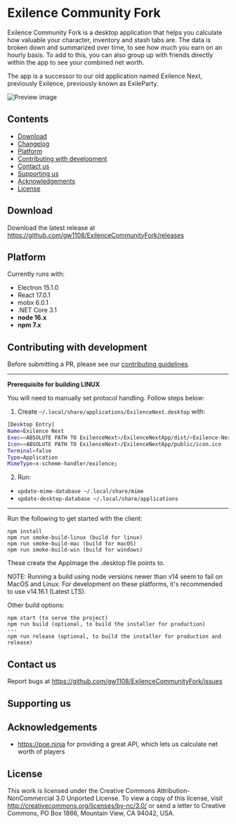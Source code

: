 Exilence Community Fork
===
Exilence Community Fork is a desktop application that helps you calculate how valuable your character, inventory and stash tabs are. The data is broken down and summarized over time, to see how much you earn on an hourly basis. To add to this, you can also group up with friends directly within the app to see your combined net worth.

The app is a successor to our old application named Exilence Next, previously Exilence, previously known as ExileParty.

![Preview image](https://i.imgur.com/IfyINev.png)

## Contents

- [Download](#download)
- [Changelog](https://github.com/gw1108/ExilenceCommunityFork/blob/master/CHANGELOG.md)
- [Platform](#platform)
- [Contributing with development](#contributing-with-development)
- [Contact us](#contact-us)
- [Supporting us](#supporting-us)
- [Acknowledgements](#acknowledgements)
- [License](#license)

## Download

Download the latest release at https://github.com/gw1108/ExilenceCommunityFork/releases

## Platform

Currently runs with:

- Electron 15.1.0
- React 17.0.1
- mobx 6.0.1
- .NET Core 3.1
- **node 16.x**
- **npm 7.x**

## Contributing with development

Before submitting a PR, please see our [contributing guidelines](https://github.com/gw1108/ExilenceCommunityFork/blob/master/CONTRIBUTING.md).

---
**Prerequisite for building LINUX**

You will need to manually set protocol handling. Follow steps below:

1. Create `~/.local/share/applications/ExilenceNext.desktop` with:

```bash
[Desktop Entry]
Name=Exilence Next
Exec=<ABSOLUTE PATH TO ExilenceNext>/ExilenceNextApp/dist/<Exilence-Next-X.Y.Z.AppImage> %u
Icon=<ABSOLUTE PATH TO ExilenceNext>/ExilenceNextApp/public/icon.ico
Terminal=false
Type=Application
MimeType=x-scheme-handler/exilence;
```

2. Run:
- `update-mime-database ~/.local/share/mime`
- `update-desktop-database ~/.local/share/applications`
---

Run the following to get started with the client:
```
npm install
npm run smoke-build-linux (build for linux)
npm run smoke-build-mac (build for macOS)
npm run smoke-build-win (build for windows)
```
These create the AppImage the .desktop file points to.

NOTE: Running a build using node versions newer than v14 seem to fail on MacOS and Linux. For development on these platforms, it's recommended to use v14.16.1 (Latest LTS).

Other build options:
```
npm start (to serve the project)
npm run build (optional, to build the installer for production) 
---
npm run release (optional, to build the installer for production and release)
```

## Contact us

Report bugs at https://github.com/gw1108/ExilenceCommunityFork/issues

## Supporting us

## Acknowledgements

- https://poe.ninja for providing a great API, which lets us calculate net worth of players

## License

This work is licensed under the Creative Commons Attribution-NonCommercial 3.0 Unported License. To view a copy of this license, visit http://creativecommons.org/licenses/by-nc/3.0/ or send a letter to Creative Commons, PO Box 1866, Mountain View, CA 94042, USA.
